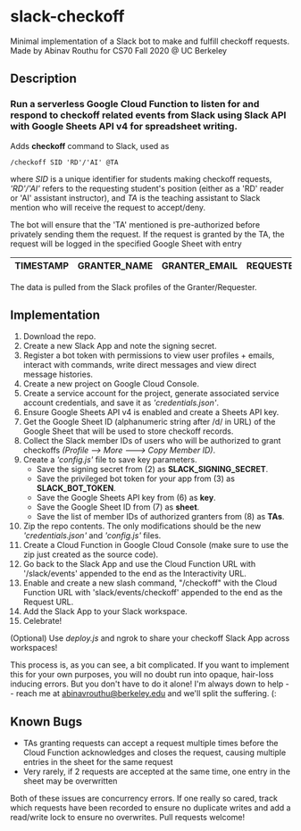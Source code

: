 # slack-checkoff
Minimal implementation of a Slack bot to make and fulfill checkoff requests.
Made by Abinav Routhu for CS70 Fall 2020 @ UC Berkeley

## Description 
### Run a serverless Google Cloud Function to listen for and respond to checkoff related events from Slack using Slack API with Google Sheets API v4 for spreadsheet writing.

Adds **checkoff** command to Slack, used as 

```
/checkoff SID 'RD'/'AI' @TA
```

where *SID* is a unique identifier for students making checkoff requests, *'RD'/'AI'* refers to the requesting student's position 
(either as a 'RD' reader or 'AI' assistant instructor), and *TA* is the teaching assistant to Slack mention who will receive the request to accept/deny.

The bot will ensure that the 'TA' mentioned is pre-authorized before privately sending them the request. 
If the request is granted by the TA, the request will be logged in the specified Google Sheet with entry

|  TIMESTAMP |  GRANTER_NAME  |  GRANTER_EMAIL  |  REQUESTER_NAME  |  REQUESTER_SID  |  REQUESTER_POSITION  |
|------------|----------------|-----------------|------------------|-----------------|----------------------|

The data is pulled from the Slack profiles of the Granter/Requester. 

## Implementation 
1. Download the repo.
2. Create a new Slack App and note the signing secret. 
3. Register a bot token with permissions to view user profiles + emails, interact with commands, write direct messages and view direct message histories.
4. Create a new project on Google Cloud Console.
5. Create a service account for the project, generate associated service account credentials, and save it as *'credentials.json'*. 
6. Ensure Google Sheets API v4 is enabled and create a Sheets API key. 
7. Get the Google Sheet ID (alphanumeric string after /d/ in URL) of the Google Sheet that will be used to store checkoff records.
8. Collect the Slack member IDs of users who will be authorized to grant checkoffs *(Profile --> More ---> Copy Member ID)*. 
9. Create a *'config.js'* file to save key parameters.
    - Save the signing secret from (2) as  **SLACK_SIGNING_SECRET**.
    - Save the privileged bot token for your app from (3) as **SLACK_BOT_TOKEN**. 
    - Save the Google Sheets API key from (6) as **key**.
    - Save the Google Sheet ID from (7)  as **sheet**. 
    - Save the list of member IDs of authorized granters from (8) as **TAs**.
10. Zip the repo contents. The only modifications should be the new *'credentials.json'* and  *'config.js'* files.
11. Create a Cloud Function in Google Cloud Console (make sure to use the zip just created as the source code).
12. Go back to the Slack App and use the Cloud Function URL with '/slack/events' appended to the end as the Interactivity URL.  
13. Enable and create a new slash command, "/checkoff" with the Cloud Function URL with 'slack/events/checkoff' appended to the end as the Request URL.
14. Add the Slack App to your Slack workspace. 
15. Celebrate! 

(Optional) Use *deploy.js* and ngrok to share your checkoff Slack App across workspaces!

This process is, as you can see, a bit complicated. If you want to implement this for your own purposes, you will no doubt run into opaque, hair-loss inducing errors. But you don't have to do it alone! I'm always down to help -- reach me at abinavrouthu@berkeley.edu and we'll split the suffering. (:
## Known Bugs
- TAs granting requests can accept a request multiple times before the Cloud Function acknowledges and closes the request, causing multiple entries in the sheet for the same request 
- Very rarely, if 2 requests are accepted at the same time, one entry in the sheet may be overwritten 

Both of these issues are concurrency errors. If one really so cared, track which requests have been recorded to ensure no duplicate writes and add a read/write lock to ensure no overwrites. Pull requests welcome! 
